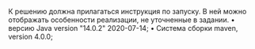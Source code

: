 К решению должна прилагаться инструкция по запуску. В ней можно отображать особенности
реализации, не уточненные в задании. 
• версию Java version "14.0.2" 2020-07-14;
• Система сборки maven, version 4.0.0;
